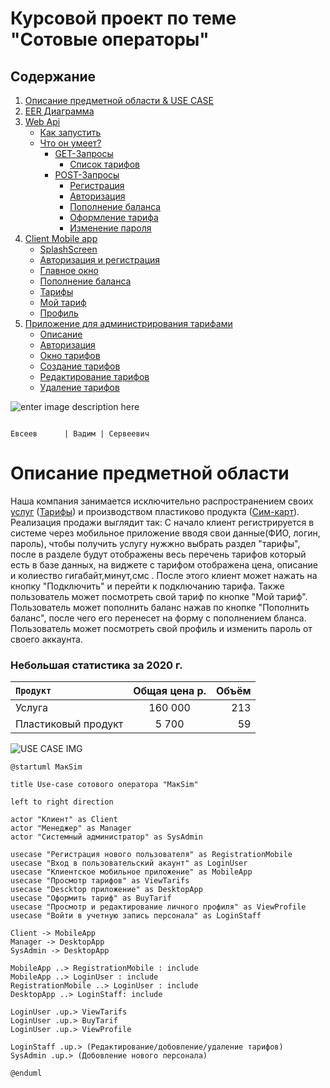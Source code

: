 # Курсовой проект по теме "Сотовые операторы"
## Содержание
1. [Описание предметной области & USE CASE](https://github.com/Lairon1/MacSim/tree/Description-of-the-subject-area#%D0%BE%D0%BF%D0%B8%D1%81%D0%B0%D0%BD%D0%B8%D0%B5-%D0%BF%D1%80%D0%B5%D0%B4%D0%BC%D0%B5%D1%82%D0%BD%D0%BE%D0%B9-%D0%BE%D0%B1%D0%BB%D0%B0%D1%81%D1%82%D0%B8)
2. [EER Диаграмма](https://github.com/Lairon1/MacSim/tree/eer)
3. [Web Api](https://github.com/Lairon1/MacSim/tree/WepApiRequestServer)
   * [Как запустить](https://github.com/Lairon1/MacSim/tree/WepApiRequestServer#%D0%BA%D0%B0%D0%BA-%D0%B7%D0%B0%D0%BF%D1%83%D1%81%D1%82%D0%B8%D1%82%D1%8C)
   * [Что он умеет?](https://github.com/Lairon1/MacSim/tree/WepApiRequestServer#%D1%87%D1%82%D0%BE-%D0%BE%D0%BD-%D1%83%D0%BC%D0%B5%D0%B5%D1%82)
     * [GET-Запросы](https://github.com/Lairon1/MacSim/tree/WepApiRequestServer#get-%D0%B7%D0%B0%D0%BF%D1%80%D0%BE%D1%81%D1%8B)
        + [Список тарифов](https://github.com/Lairon1/MacSim/tree/WepApiRequestServer#%D1%81%D0%BF%D0%B8%D1%81%D0%BE%D0%BA-%D1%82%D0%B0%D1%80%D0%B8%D1%84%D0%BE%D0%B2)
     * [POST-Запросы](https://github.com/Lairon1/MacSim/tree/WepApiRequestServer#post-%D0%B7%D0%B0%D0%BF%D1%80%D0%BE%D1%81%D1%8B)
		  + [Регистрация](https://github.com/Lairon1/MacSim/tree/WepApiRequestServer#Регистрация)
		  + [Авторизация](https://github.com/Lairon1/MacSim/tree/WepApiRequestServer#авторизация)
		  + [Пополнение баланса](https://github.com/Lairon1/MacSim/tree/WepApiRequestServer#Пополнение-баланса)
		  + [Оформление тарифа](https://github.com/Lairon1/MacSim/tree/WepApiRequestServer#%D0%BE%D1%84%D0%BE%D1%80%D0%BC%D0%BB%D0%B5%D0%BD%D0%B8%D0%B5-%D1%82%D0%B0%D1%80%D0%B8%D1%84%D0%B0)
		  + [Изменение пароля](https://github.com/Lairon1/MacSim/tree/WepApiRequestServer#%D0%B8%D0%B7%D0%BC%D0%B5%D0%BD%D0%B5%D0%BD%D0%B8%D0%B5-%D0%BF%D0%B0%D1%80%D0%BE%D0%BB%D1%8F)
4. [Client Mobile app](https://github.com/Lairon1/MacSim/tree/Mobile)
   * [SplashScreen](https://github.com/Lairon1/MacSim/blob/Mobile/README.md#SplashScreen)
	* [Авторизация и регистрация](https://github.com/Lairon1/MacSim/blob/Mobile/README.md#%D0%B0%D0%B2%D1%82%D0%BE%D1%80%D0%B8%D0%B7%D0%B0%D1%86%D0%B8%D1%8F-%D0%B8-%D1%80%D0%B5%D0%B3%D0%B8%D1%81%D1%82%D1%80%D0%B0%D1%86%D0%B8%D1%8F)
	* [Главное окно](https://github.com/Lairon1/MacSim/blob/Mobile/README.md#%D0%B3%D0%BB%D0%B0%D0%B2%D0%BD%D0%BE%D0%B5-%D0%BE%D0%BA%D0%BD%D0%BE)
	* [Пополнение баланса](https://github.com/Lairon1/MacSim/blob/Mobile/README.md#%D0%BF%D0%BE%D0%BF%D0%BE%D0%BB%D0%BD%D0%B5%D0%BD%D0%B8%D0%B5-%D0%B1%D0%B0%D0%BB%D0%B0%D0%BD%D1%81%D0%B0)
	* [Тарифы](https://github.com/Lairon1/MacSim/blob/Mobile/README.md#%D1%82%D0%B0%D1%80%D0%B8%D1%84%D1%8B) 
	* [Мой тариф](https://github.com/Lairon1/MacSim/blob/Mobile/README.md#%D0%BC%D0%BE%D0%B9-%D1%82%D0%B0%D1%80%D0%B8%D1%84)
	* [Профиль](https://github.com/Lairon1/MacSim/blob/Mobile/README.md#%D0%BF%D1%80%D0%BE%D1%84%D0%B8%D0%BB%D1%8C)
5. [Приложение для администрирования тарифами](https://github.com/Lairon1/MacSim/tree/Desctop-UnitTests)
	 * [Описание](https://github.com/Lairon1/MacSim/tree/Desctop-UnitTests#%D0%BE%D0%BF%D0%B8%D1%81%D0%B0%D0%BD%D0%B8%D0%B5) 
	* [Авторизация](https://github.com/Lairon1/MacSim/tree/Desctop-UnitTests#%D0%B0%D0%B2%D1%82%D0%BE%D1%80%D0%B8%D0%B7%D0%B0%D1%86%D0%B8%D1%8F)
	* [Окно тарифов](https://github.com/Lairon1/MacSim/tree/Desctop-UnitTests#%D0%BE%D0%BA%D0%BD%D0%BE-%D1%82%D0%B0%D1%80%D0%B8%D1%84%D0%BE%D0%B2)
	* [Создание тарифов](https://github.com/Lairon1/MacSim/tree/Desctop-UnitTests#%D1%81%D0%BE%D0%B7%D0%B4%D0%B0%D0%BD%D0%B8%D0%B5-%D1%82%D0%B0%D1%80%D0%B8%D1%84%D0%BE%D0%B2)
	* [Редактирование тарифов](https://github.com/Lairon1/MacSim/tree/Desctop-UnitTests#%D1%80%D0%B5%D0%B4%D0%B0%D0%BA%D1%82%D0%B8%D1%80%D0%BE%D0%B2%D0%B0%D0%BD%D0%B8%D0%B5-%D1%82%D0%B0%D1%80%D0%B8%D1%84%D0%BE%D0%B2)
	* [Удаление тарифов](https://github.com/Lairon1/MacSim/tree/Desctop-UnitTests#%D1%83%D0%B4%D0%B0%D0%BB%D0%B5%D0%BD%D0%B8%D0%B5-%D1%82%D0%B0%D1%80%D0%B8%D1%84%D0%BE%D0%B2) 

 ![enter image description here](https://pngimg.com/uploads/sim_card/sim_card_PNG9302.png "Пример продукции")

<code>
Евсеев      | Вадим | Сервеевич
</code>

# Описание предметной области

Наша компания занимается исключительно распространением своих [услуг](https://ru.wikipedia.org/wiki/%D0%A3%D1%81%D0%BB%D1%83%D0%B3%D0%B0) ([Тарифы](https://ru.wikipedia.org/wiki/%D0%A2%D0%B0%D1%80%D0%B8%D1%84)) и производством пластиково продукта ([Сим-карт](https://ru.wikipedia.org/wiki/%D0%A1%D0%B8%D0%BC-%D0%BA%D0%B0%D1%80%D1%82%D0%B0)). Реализация продажи выглядит так: С начало клиент регистрируется в системе через мобильное приложение вводя свои данные(ФИО, логин, пароль), чтобы получить услугу нужжно выбрать раздел "тарифы", после в разделе будут отображены весь перечень тарифов который есть в базе данных, на виджете с тарифом отображена цена, описание и колиество гигабайт,минут,смс . После этого клиент может нажать на кнопку "Подключить" и перейти к подключанию тарифа. Также пользователь может посмотреть свой тариф по кнопке "Мой тариф".
Пользователь может пополнить баланс нажав по кнопке "Пополнить баланс", после чего его перенесет на форму с пополнением бланса.
Пользователь может посмотреть свой профиль и изменить пароль от своего аккаунта.

### Небольшая статистика за 2020 г.
<code>Продукт      | Общая цена р. | Объём
:-------- |:-----:| -------:
Услуга | 160 000  | 213
Пластиковый продукт| 5 700    | 59
</code>

![USE CASE IMG](https://www.plantuml.com/plantuml/png/VLFDRjD04BxlKunoeeUMEuUg1OvKGWIu6sSJLZXsPA-5UgDDWGCHaH0dL45vWz36hPiqpYkCtuXlryLhNC8XykxCzpCxCzbBj1VhT1WGd_AC5rqr548h7KXwaSXjtqia-LoKnrpmENuNN10-QyxATpmpOVEbJitk2178lYOTKQm6hpNrL2nzhQ9G2C_NKGpiDrvopXclokCEUGaz2fGCTPq-DIdyvdnfR2pam0kzWOnhp4_EooFOPtm3cKzyJV2VuvA3QbEkFYlGFKpsUqE5Aj94scTr-0pqYmRw0yvJubNphMiSbkM4hqpGAcQuJwtcCpbGYOuzyxg3w9KAP4FyI_aUb3dn-IQHINd42ywhsXS8Z-kEF8a6AiG0OYVOx9eb5fmHt-3p2s6Zlgf2Qxm50Lmk3Tfmh6PLuVverD3y0Mm1DSYO7X0gcnbwUM8gjRINIhvzxiMgdpZUOvduRtGqscm6X07yxVRTo8A0AS5jqd2pd8VfeJNwJtsS4o9O3TCnq7FSR4ihQp8jAZ_ogfwUvP_O1athvpoDetvhM21S6pqphd8CYGot5KwVYQyWlxPhCg5gyr5H0PCPx6PkNbtjzVj2LDjCsxkDZj-kBuBDplpPoLPOr3pQsTdznvRH0rAX7wGzsOBMQzD0tALlXBeQ7CG-oa64u-sa8u3SUhHJRfxjH7C6mhdSPk_nsUO9tqS26sz3Iy2gO3asU1TexV5MtUdQukjTbVOVlpteBI7sPDXBXy5l)
```
@startuml МакSim

title Use-case cотового оператора "МакSim"

left to right direction

actor "Клиент" as Client
actor "Менеджер" as Manager
actor "Системный администратор" as SysAdmin

usecase "Регистрация нового пользователя" as RegistrationMobile
usecase "Вход в пользовательский акаунт" as LoginUser
usecase "Клиентское мобильное приложение" as MobileApp
usecase "Просмотр тарифов" as ViewTarifs
usecase "Descktop приложение" as DesktopApp
usecase "Оформить тариф" as BuyTarif
usecase "Просмотр и редактирование личного профиля" as ViewProfile
usecase "Войти в учетную запись персонала" as LoginStaff

Client -> MobileApp
Manager -> DesktopApp
SysAdmin -> DesktopApp

MobileApp ..> RegistrationMobile : include
MobileApp ..> LoginUser : include
RegistrationMobile ..> LoginUser : include
DesktopApp ..> LoginStaff: include

LoginUser .up.> ViewTarifs
LoginUser .up.> BuyTarif
LoginUser .up.> ViewProfile

LoginStaff .up.> (Редактирование/добовление/удаление тарифов)
SysAdmin .up.> (Добовление нового персонала)

@enduml
```
